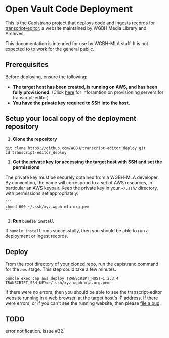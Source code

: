 # Open Vault Code Deployment

This is the Capistrano project that deploys code and ingests records for
[transcript-editor](https://github.com/WGBH/transcript-editor),
a website maintained by WGBH Media Library and Archives.

This documentation is intended for use by WGBH-MLA staff. It is not expected to
to work for the general public.

## Prerequisites

Before deploying, ensure the following:
  * **The target host has been created, is running on AWS, and has been
    fully provisioned.** (Click [here](https://github.com/WGBH/mla-playbooks)
    for inforamtion on provisioning servers for transcript-editor)
  * **You have the private key required to SSH into the host.**

## Setup your local copy of the deployment repository

1. **Clone the repository**
  ```
  git clone https://github.com/WGBH/transcript-editor_deploy.git
  cd transcript-editor_deploy
  ```

1. **Get the private key for accessing the target host with SSH and set the permissions**

  The private key must be securely obtained from a WGBH-MLA developer. By
  convention, the name will correspond to a set of AWS resources, in particular
  an AWS keypair. Keep the private key in your `~/.ssh/` directory, with
  permissions set appropriately:

    ```
    chmod 600 ~/.ssh/xyz.wgbh-mla.org.pem
    ```

1. **Run `bundle install`**

  If `bundle install` runs successfully, then you should be able to run a deployment or ingest records.

## Deploy

From the root directory of your cloned repo, run the capistrano command for the `aws` stage. This step could take a few minutes.

```
bundle exec cap aws deploy TRANSCRIPT_HOST=1.2.3.4 TRANSCRIPT_SSH_KEY=~/.ssh/xyz.wgbh-mla.org.pem
```

If there were no errors, then you should be able to see the transcript-editor website running in a web browser, at the target host's IP address.
If there were errors, or if you can't see the running website, then please [file a bug](https://github.com/WGBH/transcript-editor_deploy/issues).

## TODO

error notification. issue #32.
